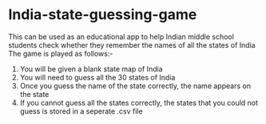 # India-state-guessing-game

This can be used as an educational app to help Indian middle school students check whether they remember the names of all the states of India
The game is played as follows:-
1. You will be given a blank state map of India
2. You will need to guess all the 30 states of India
3. Once you guess the name of the state correctly, the name appears on the state
4. If you cannot guess all the states correctly, the states that you could not guess is stored in a seperate .csv file
